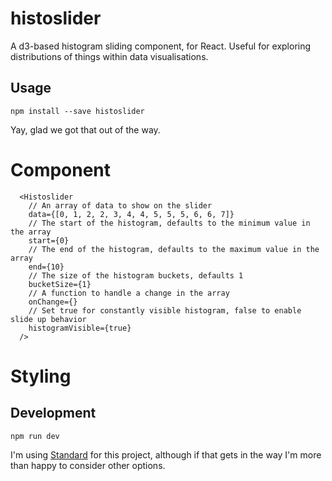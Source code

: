 # histoslider

A d3-based histogram sliding component, for React. Useful for exploring distributions of things within data visualisations.

## Usage

`npm install --save histoslider`

Yay, glad we got that out of the way.

# Component
```
  <Histoslider
    // An array of data to show on the slider
    data={[0, 1, 2, 2, 3, 4, 4, 5, 5, 5, 6, 6, 7]}
    // The start of the histogram, defaults to the minimum value in the array
    start={0}
    // The end of the histogram, defaults to the maximum value in the array
    end={10}
    // The size of the histogram buckets, defaults 1
    bucketSize={1}
    // A function to handle a change in the array
    onChange={}
    // Set true for constantly visible histogram, false to enable slide up behavior
    histogramVisible={true}
  />
```

# Styling


## Development

`npm run dev`

I'm using [Standard]() for this project, although if that gets in the way I'm more than happy to consider other options.
